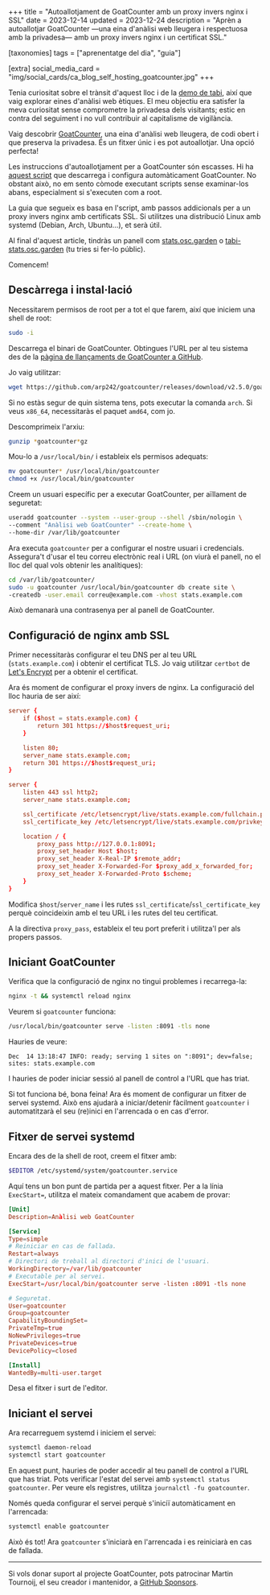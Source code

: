 +++
title = "Autoallotjament de GoatCounter amb un proxy invers nginx i SSL"
date = 2023-12-14
updated = 2023-12-24
description = "Aprèn a autoallotjar GoatCounter —una eina d'anàlisi web lleugera i respectuosa amb la privadesa— amb un proxy invers nginx i un certificat SSL."

[taxonomies]
tags = ["aprenentatge del dia", "guia"]

[extra]
social_media_card = "img/social_cards/ca_blog_self_hosting_goatcounter.jpg"
+++

Tenia curiositat sobre el trànsit d'aquest lloc i de la [demo de tabi](https://welpo.github.io/tabi/), així que vaig explorar eines d'anàlisi web ètiques. El meu objectiu era satisfer la meva curiositat sense comprometre la privadesa dels visitants; estic en contra del seguiment i no vull contribuir al capitalisme de vigilància.

Vaig descobrir [GoatCounter](https://www.goatcounter.com/), una eina d'anàlisi web lleugera, de codi obert i que preserva la privadesa. És un fitxer únic i es pot autoallotjar. Una opció perfecta!

Les instruccions d'autoallotjament per a GoatCounter són escasses. Hi ha [aquest script](https://actually.fyi/posts/goatcounter-vps/) que descarrega i configura automàticament GoatCounter. No obstant això, no em sento còmode executant scripts sense examinar-los abans, especialment si s'executen com a root.

La guia que segueix es basa en l'script, amb passos addicionals per a un proxy invers nginx amb certificats SSL. Si utilitzes una distribució Linux amb systemd (Debian, Arch, Ubuntu…), et serà útil.

Al final d'aquest article, tindràs un panell com [stats.osc.garden](https://stats.osc.garden/) o [tabi-stats.osc.garden](https://tabi-stats.osc.garden/) (tu tries si fer-lo públic).

Comencem!

## Descàrrega i instal·lació

Necessitarem permisos de root per a tot el que farem, així que iniciem una shell de root:

```bash
sudo -i
```

Descarrega el binari de GoatCounter. Obtingues l'URL per al teu sistema des de la [pàgina de llançaments de GoatCounter a GitHub](https://github.com/arp242/goatcounter/releases).

Jo vaig utilitzar:

```bash
wget https://github.com/arp242/goatcounter/releases/download/v2.5.0/goatcounter-v2.5.0-linux-amd64.gz
```

Si no estàs segur de quin sistema tens, pots executar la comanda `arch`. Si veus `x86_64`, necessitaràs el paquet `amd64`, com jo.

Descomprimeix l'arxiu:

```bash
gunzip *goatcounter*gz
```

Mou-lo a `/usr/local/bin/` i estableix els permisos adequats:

```bash
mv goatcounter* /usr/local/bin/goatcounter
chmod +x /usr/local/bin/goatcounter
```

Creem un usuari específic per a executar GoatCounter, per aïllament de seguretat:

```bash
useradd goatcounter --system --user-group --shell /sbin/nologin \
--comment "Anàlisi web GoatCounter" --create-home \
--home-dir /var/lib/goatcounter
```

Ara executa `goatcounter` per a configurar el nostre usuari i credencials. Assegura't d'usar el teu correu electrònic real i URL (on viurà el panell, no el lloc del qual vols obtenir les analítiques):

```bash
cd /var/lib/goatcounter/
sudo -u goatcounter /usr/local/bin/goatcounter db create site \
-createdb -user.email correu@example.com -vhost stats.example.com
```

Això demanarà una contrasenya per al panell de GoatCounter.

## Configuració de nginx amb SSL

Primer necessitaràs configurar el teu DNS per al teu URL (`stats.example.com`) i obtenir el certificat TLS. Jo vaig utilitzar `certbot` de [Let's Encrypt](https://letsencrypt.org/) per a obtenir el certificat.

Ara és moment de configurar el proxy invers de nginx. La configuració del lloc hauria de ser així:

```conf
server {
    if ($host = stats.example.com) {
        return 301 https://$host$request_uri;
    }

    listen 80;
    server_name stats.example.com;
    return 301 https://$host$request_uri;
}

server {
    listen 443 ssl http2;
    server_name stats.example.com;

    ssl_certificate /etc/letsencrypt/live/stats.example.com/fullchain.pem;
    ssl_certificate_key /etc/letsencrypt/live/stats.example.com/privkey.pem;

    location / {
        proxy_pass http://127.0.0.1:8091;
        proxy_set_header Host $host;
        proxy_set_header X-Real-IP $remote_addr;
        proxy_set_header X-Forwarded-For $proxy_add_x_forwarded_for;
        proxy_set_header X-Forwarded-Proto $scheme;
    }
}
```

Modifica `$host`/`server_name` i les rutes `ssl_certificate`/`ssl_certificate_key` perquè coincideixin amb el teu URL i les rutes del teu certificat.

A la directiva `proxy_pass`, estableix el teu port preferit i utilitza'l per als propers passos.

## Iniciant GoatCounter

Verifica que la configuració de nginx no tingui problemes i recarrega-la:

```bash
nginx -t && systemctl reload nginx
```

Veurem si `goatcounter` funciona:

```bash
/usr/local/bin/goatcounter serve -listen :8091 -tls none
```

Hauries de veure:

```text
Dec  14 13:18:47 INFO: ready; serving 1 sites on ":8091"; dev=false; sites: stats.example.com
```

I hauries de poder iniciar sessió al panell de control a l'URL que has triat.

Si tot funciona bé, bona feina! Ara és moment de configurar un fitxer de servei systemd. Això ens ajudarà a iniciar/detenir fàcilment `goatcounter` i automatitzarà el seu (re)inici en l'arrencada o en cas d'error.

## Fitxer de servei systemd

Encara des de la shell de root, creem el fitxer amb:

```bash
$EDITOR /etc/systemd/system/goatcounter.service
```

Aquí tens un bon punt de partida per a aquest fitxer. Per a la línia `ExecStart=`, utilitza el mateix comandament que acabem de provar:

```conf
[Unit]
Description=Anàlisi web GoatCounter

[Service]
Type=simple
# Reiniciar en cas de fallada.
Restart=always
# Directori de treball al directori d'inici de l'usuari.
WorkingDirectory=/var/lib/goatcounter
# Executable per al servei.
ExecStart=/usr/local/bin/goatcounter serve -listen :8091 -tls none

# Seguretat.
User=goatcounter
Group=goatcounter
CapabilityBoundingSet=
PrivateTmp=true
NoNewPrivileges=true
PrivateDevices=true
DevicePolicy=closed

[Install]
WantedBy=multi-user.target
```

Desa el fitxer i surt de l'editor.

## Iniciant el servei

Ara recarreguem systemd i iniciem el servei:

```bash
systemctl daemon-reload
systemctl start goatcounter
```

En aquest punt, hauries de poder accedir al teu panell de control a l'URL que has triat. Pots verificar l'estat del servei amb `systemctl status goatcounter`. Per veure els registres, utilitza `journalctl -fu goatcounter`.

Només queda configurar el servei perquè s'iniciï automàticament en l'arrencada:

```bash
systemctl enable goatcounter
```

Això és tot! Ara `goatcounter` s'iniciarà en l'arrencada i es reiniciarà en cas de fallada.

---

Si vols donar suport al projecte GoatCounter, pots patrocinar Martin Tournoij, el seu creador i mantenidor, a [GitHub Sponsors](https://github.com/sponsors/arp242).
